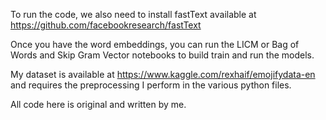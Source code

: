 To run the code, we also need to install fastText available at https://github.com/facebookresearch/fastText

Once you have the word embeddings, you can run the LICM or Bag of Words and Skip Gram Vector
notebooks to build train and run the models.

My dataset is available at https://www.kaggle.com/rexhaif/emojifydata-en and requires the preprocessing
I perform in the various python files.

All code here is original and written by me.
